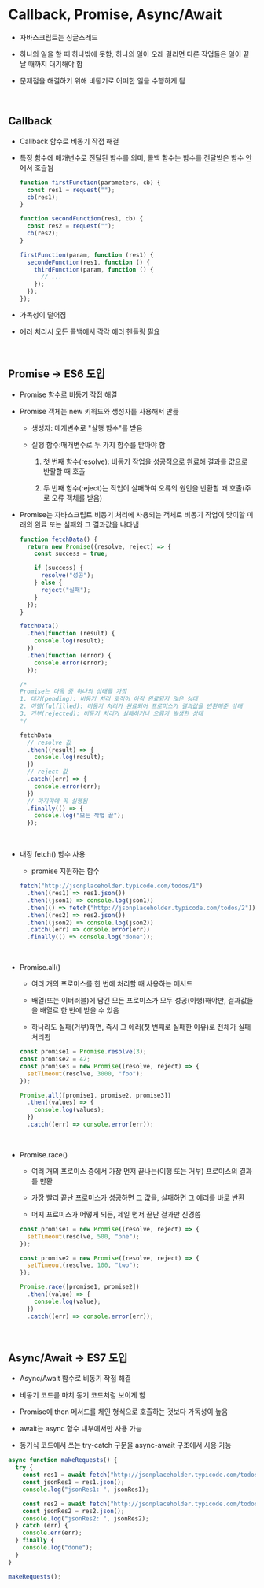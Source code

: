 # Callback, Promise, Async/Await

- 자바스크립트는 싱글스레드

- 하나의 일을 할 때 하나밖에 못함, 하나의 일이 오래 걸리면 다른 작업들은 일이 끝날 때까지 대기해야 함

- 문제점을 해결하기 위해 비동기로 어떠한 일을 수행하게 됨

<br />

## Callback

- Callback 함수로 비동기 작접 해결

- 특정 함수에 매개변수로 전달된 함수를 의미, 콜백 함수는 함수를 전달받은 함수 안에서 호출됨

  ```js
  function firstFunction(parameters, cb) {
    const res1 = request("");
    cb(res1);
  }

  function secondFunction(res1, cb) {
    const res2 = request("");
    cb(res2);
  }

  firstFunction(param, function (res1) {
    secondeFunction(res1, function () {
      thirdFunction(param, function () {
        // ...
      });
    });
  });
  ```

- 가독성이 떨어짐

- 에러 처리시 모든 콜백에서 각각 에러 핸들링 필요

<br />

## Promise -> ES6 도입

- Promise 함수로 비동기 작접 해결

- Promise 객체는 new 키워드와 생성자를 사용해서 만듦

  - 생성자: 매개변수로 "실행 함수"를 받음

  - 실행 함수:매개변수로 두 가지 함수를 받아야 함

    1. 첫 번째 함수(resolve): 비동기 작업을 성공적으로 완료해 결과를 값으로 반활할 때 호출

    2. 두 번째 함수(reject)는 작업이 실패하여 오류의 원인을 반환할 때 호출(주로 오류 객체를 받음)

- Promise는 자바스크립트 비동기 처리에 사용되는 객체로 비동기 작업이 맞이할 미래의 완료 또는 실패와 그 결과값을 나타냄

  ```js
  function fetchData() {
    return new Promise((resolve, reject) => {
      const success = true;

      if (success) {
        resolve("성공");
      } else {
        reject("실패");
      }
    });
  }

  fetchData()
    .then(function (result) {
      console.log(result);
    })
    .then(function (error) {
      console.error(error);
    });

  /*
  Promise는 다음 중 하나의 상태를 가짐
  1. 대기(pending): 비동기 처리 로직이 아직 완료되지 않은 상태
  2. 이행(fulfilled): 비동기 처리가 완료되어 프로미스가 결과값을 반환해준 상태
  3. 거부(rejected): 비동기 처리가 실패하거나 오류가 발생한 상태
  */
  ```

  ```js
  fetchData
    // resolve 값
    .then((result) => {
      console.log(result);
    })
    // reject 값
    .catch((err) => {
      console.error(err);
    })
    // 마지막에 꼭 실행됨
    .finally(() => {
      console.log("모든 작업 끝");
    });
  ```

<br />

- 내장 fetch() 함수 사용

  - promise 지원하는 함수

  ```js
  fetch("http://jsonplaceholder.typicode.com/todos/1")
    .then((res1) => res1.json())
    .then((json1) => console.log(json1))
    .then(() => fetch("http://jsonplaceholder.typicode.com/todos/2"))
    .then((res2) => res2.json())
    .then((json2) => console.log(json2))
    .catch((err) => console.error(err))
    .finally(() => console.log("done"));
  ```

<br />

- Promise.all()

  - 여러 개의 프로미스를 한 번에 처리할 때 사용하는 메서드

  - 배열(또는 이터러블)에 담긴 모든 프로미스가 모두 성공(이행)해야만, 결과값들을 배열로 한 번에 받을 수 있음

  - 하나라도 실패(거부)하면, 즉시 그 에러(첫 번째로 실패한 이유)로 전체가 실패 처리됨

  ```js
  const promise1 = Promise.resolve(3);
  const promise2 = 42;
  const promise3 = new Promise((resolve, reject) => {
    setTimeout(resolve, 3000, "foo");
  });

  Promise.all([promise1, promise2, promise3])
    .then((values) => {
      console.log(values);
    })
    .catch((err) => console.error(err));
  ```

<br />

- Promise.race()

  - 여러 개의 프로미스 중에서 가장 먼저 끝나는(이행 또는 거부) 프로미스의 결과를 반환

  - 가장 빨리 끝난 프로미스가 성공하면 그 값을, 실패하면 그 에러를 바로 반환

  - 머지 프로미스가 어떻게 되든, 제일 먼저 끝난 결과만 신경씀

  ```js
  const promise1 = new Promise((resolve, reject) => {
    setTimeout(resolve, 500, "one");
  });

  const promise2 = new Promise((resolve, reject) => {
    setTimeout(resolve, 100, "two");
  });

  Promise.race([promise1, promise2])
    .then((value) => {
      console.log(value);
    })
    .catch((err) => console.error(err));
  ```

<br />

## Async/Await -> ES7 도입

- Async/Await 함수로 비동기 작접 해결

- 비동기 코드를 마치 동기 코드처럼 보이게 함

- Promise에 then 메서드를 체인 형식으로 호출하는 것보다 가독성이 높음

- await는 async 함수 내부에서만 사용 가능

- 동기식 코드에서 쓰는 try-catch 구문을 async-await 구조에서 사용 가능

```js
async function makeRequests() {
  try {
    const res1 = await fetch("http://jsonplaceholder.typicode.com/todos/1");
    const jsonRes1 = res1.json();
    console.log("jsonRes1: ", jsonRes1);

    const res2 = await fetch("http://jsonplaceholder.typicode.com/todos/2");
    const jsonRes2 = res2.json();
    console.log("jsonRes2: ", jsonRes2);
  } catch (err) {
    console.err(err);
  } finally {
    console.log("done");
  }
}

makeRequests();
```
